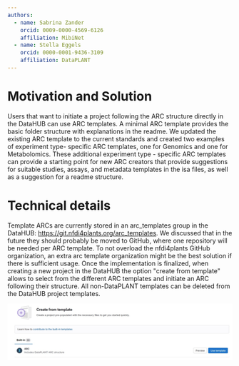 ```yaml
---
authors:
  - name: Sabrina Zander
    orcid: 0009-0000-4569-6126
    affiliation: MibiNet
  - name: Stella Eggels
    orcid: 0000-0001-9436-3109
    affiliation: DataPLANT
---
```

# Motivation and Solution


Users that want to initiate a project following the ARC structure directly in the DataHUB can use ARC templates. A minimal ARC template provides the basic folder structure with explanations in the readme. We updated the existing ARC template to the current standards and created two examples of experiment type- specific ARC templates, one for Genomics and one for Metabolomics. These additional experiment type - specific ARC templates can provide a starting point for new ARC creators that provide suggestions for suitable studies, assays, and metadata templates in the isa files, as well as a suggestion for a readme structure.


# Technical details

Template ARCs are currently stored in an arc_templates group in the DataHUB: https://git.nfdi4plants.org/arc_templates. We discussed that in the future they should probably be moved to GitHub, where one repository will be needed per ARC template. To not overload the nfdi4plants GitHub organization, an extra arc template organization might be the best solution if there is sufficient usage.
Once the implementation is finalized, when creating a new project in the DataHUB the option "create from template" allows to select from the different ARC templates and initiate an ARC following their structure. All non-DataPLANT templates can be deleted from the DataHUB project templates.

![](CreateProjectfromARCTemplates.jpg)
